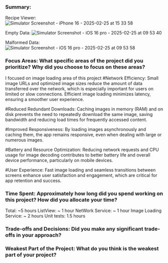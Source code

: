 ### Summary: 
Recipe Viewer:
![Simulator Screenshot - iPhone 16 - 2025-02-25 at 15 33 58](https://github.com/user-attachments/assets/6a1007e9-1c0d-4999-ac87-3d987d6de4df)

Empty Data:
![Simulator Screenshot - iOS 16 pro - 2025-02-25 at 09 53 40](https://github.com/user-attachments/assets/f26c5c50-be53-4321-9da6-c53edf49cc9d)

Malformed Data:
![Simulator Screenshot - iOS 16 pro - 2025-02-25 at 09 53 58](https://github.com/user-attachments/assets/ceb16dd0-e410-480d-8e67-8e86248fc311)


### Focus Areas: What specific areas of the project did you prioritize? Why did you choose to focus on these areas?
I focused on image loading area of this project
#Network Efficiency:
Small image URLs and optimized image sizes reduce the amount of data transferred over the network, which is especially important for users on limited or slow connections.
Efficient image loading minimizes latency, ensuring a smoother user experience.

#Reduced Redundant Downloads:
Caching images in memory (RAM) and on disk prevents the need to repeatedly download the same image, saving bandwidth and reducing load times for frequently accessed content.

#Improved Responsiveness:
By loading images asynchronously and caching them, the app remains responsive, even when dealing with large or numerous images.

#Battery and Resource Optimization:
Reducing network requests and CPU usage for image decoding contributes to better battery life and overall device performance, particularly on mobile devices.

#User Experience:
Fast image loading and seamless transitions between screens enhance user satisfaction and engagement, which are critical for app retention and success.

### Time Spent: Approximately how long did you spend working on this project? How did you allocate your time?
Total: ~5 hours
ListView: ~ 1 hour
NetWork Service: ~ 1 hour
Image Loading Service: ~ 2 hours
Unit tests: 1.5 hours

### Trade-offs and Decisions: Did you make any significant trade-offs in your approach?

### Weakest Part of the Project: What do you think is the weakest part of your project?
